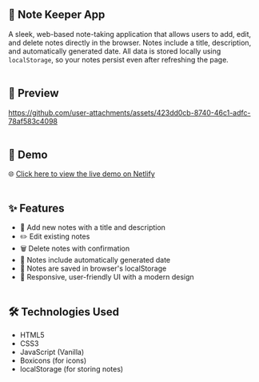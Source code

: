 ## 📘 Note Keeper App

A sleek, web-based note-taking application that allows users to add, edit, and delete notes directly in the browser. Notes include a title, description, and automatically generated date. All data is stored locally using `localStorage`, so your notes persist even after refreshing the page.<br><br>


## 🎥 Preview

https://github.com/user-attachments/assets/423dd0cb-8740-46c1-adfc-78af583c4098  <br><br>




## 🎥 Demo

🌐 [Click here to view the live demo on Netlify](https://brilliant-hummingbird-b584f7.netlify.app/)   <br><br>



## ✨ Features

- 📝 Add new notes with a title and description
- ✏️ Edit existing notes
- 🗑️ Delete notes with confirmation
- 📅 Notes include automatically generated date
- 💾 Notes are saved in browser's localStorage
- 🎨 Responsive, user-friendly UI with a modern design  <br><br>


## 🛠️ Technologies Used

- HTML5
- CSS3
- JavaScript (Vanilla)
- Boxicons (for icons)
- localStorage (for storing notes)
